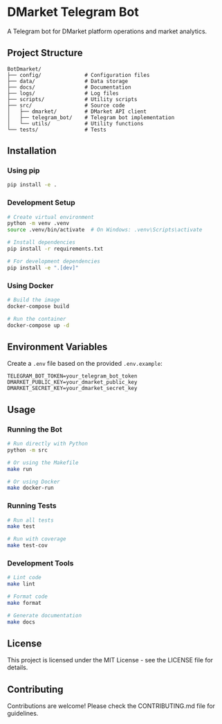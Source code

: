 # DMarket Telegram Bot

A Telegram bot for DMarket platform operations and market analytics.

## Project Structure

```
BotDmarket/
├── config/              # Configuration files
├── data/                # Data storage
├── docs/                # Documentation
├── logs/                # Log files
├── scripts/             # Utility scripts
├── src/                 # Source code
│   ├── dmarket/         # DMarket API client
│   ├── telegram_bot/    # Telegram bot implementation
│   └── utils/           # Utility functions
└── tests/               # Tests
```

## Installation

### Using pip

```bash
pip install -e .
```

### Development Setup

```bash
# Create virtual environment
python -m venv .venv
source .venv/bin/activate  # On Windows: .venv\Scripts\activate

# Install dependencies
pip install -r requirements.txt

# For development dependencies
pip install -e ".[dev]"
```

### Using Docker

```bash
# Build the image
docker-compose build

# Run the container
docker-compose up -d
```

## Environment Variables

Create a `.env` file based on the provided `.env.example`:

```
TELEGRAM_BOT_TOKEN=your_telegram_bot_token
DMARKET_PUBLIC_KEY=your_dmarket_public_key
DMARKET_SECRET_KEY=your_dmarket_secret_key
```

## Usage

### Running the Bot

```bash
# Run directly with Python
python -m src

# Or using the Makefile
make run

# Or using Docker
make docker-run
```

### Running Tests

```bash
# Run all tests
make test

# Run with coverage
make test-cov
```

### Development Tools

```bash
# Lint code
make lint

# Format code
make format

# Generate documentation
make docs
```

## License

This project is licensed under the MIT License - see the LICENSE file for details.

## Contributing

Contributions are welcome! Please check the CONTRIBUTING.md file for guidelines.
